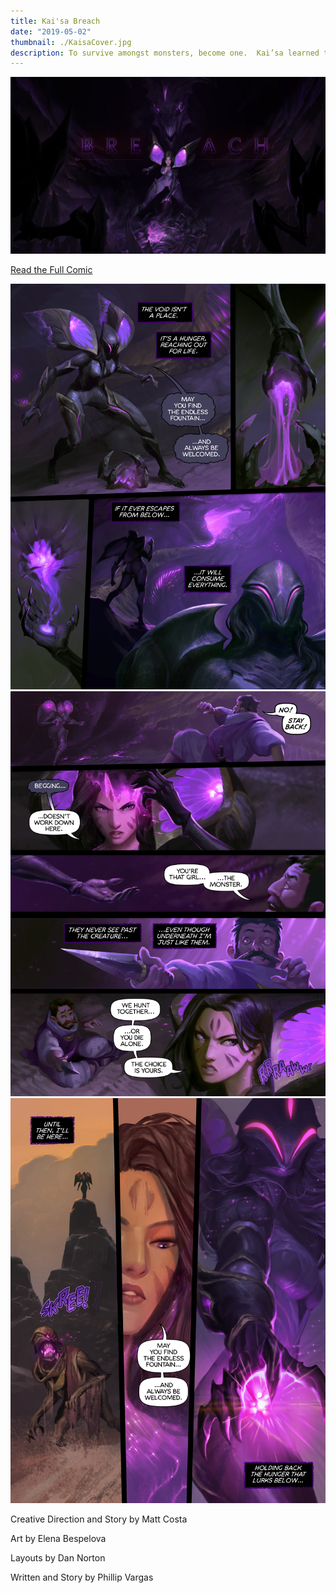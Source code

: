 ```yaml
---
title: Kai'sa Breach
date: "2019-05-02"
thumbnail: ./KaisaCover.jpg
description: To survive amongst monsters, become one.  Kai’sa learned this lesson as a little girl.  Now as a grown woman she has to grapple with not being of the void, but not being wholly human either.  Like most coming of age characters, she is trying to find her place in the world.
---
```


<div class="kg-card kg-image-card kg-width-full">

![Kai'sa](./kaisa.jpg)

</div>

<!-- [Read the comic](https://na.leagueoflegends.com/en/featured/kaisa-comic) -->
<div class="center">
  <a href="https://na.leagueoflegends.com/en/featured/kaisa-comic" class="button primary large">Read the Full Comic</a>
</div>

<div class="kg-card kg-image-card kg-width-full">

![Kai'sa](./Kaisa_02_Live.jpg)
![Kai'sa](./Kaisa_07_Live.jpg)
![Kai'sa](./Kaisa_16_Live.jpg)

Creative Direction and Story by Matt Costa

Art by Elena Bespelova

Layouts by Dan Norton

Written and Story by Phillip Vargas

</div>
